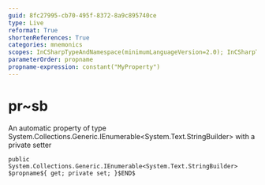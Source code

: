 ```yaml
---
guid: 8fc27995-cb70-495f-8372-8a9c895740ce
type: Live
reformat: True
shortenReferences: True
categories: mnemonics
scopes: InCSharpTypeAndNamespace(minimumLanguageVersion=2.0); InCSharpTypeMember(minimumLanguageVersion=2.0)
parameterOrder: propname
propname-expression: constant("MyProperty")
---
```


# pr~sb

An automatic property of type System.Collections.Generic.IEnumerable<System.Text.StringBuilder> with a private setter

```
public System.Collections.Generic.IEnumerable<System.Text.StringBuilder> $propname${ get; private set; }$END$
```
